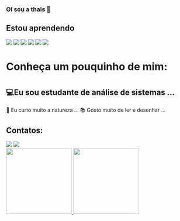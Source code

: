 ### Oi sou a thais 👋


## Estou aprendendo
<img src="https://cdn.jsdelivr.net/gh/devicons/devicon/icons/linux/linux-plain.svg" />
<img src="https://cdn.jsdelivr.net/gh/devicons/devicon/icons/php/php-plain.svg" />
<img src="https://cdn.jsdelivr.net/gh/devicons/devicon/icons/photoshop/photoshop-line.svg" />
<img src="https://cdn.jsdelivr.net/gh/devicons/devicon/icons/typescript/typescript-plain.svg"  />
<img src="https://cdn.jsdelivr.net/gh/devicons/devicon/icons/html5/html5-original-wordmark.svg"   />
<img src="https://cdn.jsdelivr.net/gh/devicons/devicon/icons/illustrator/illustrator-line.svg" />
                                         

<h1>Conheça um pouquinho de mim:<h1>
<h2>💻Eu sou estudante de análise de sistemas ...</h2>
</h3>🍁 Eu curto muito a natureza ...</h3>
</h4>📚 Gosto muito de ler e desenhar ...</h4>



## Contatos:

<div>
 <a href = "https://mail.google.com/mail/u/0/#chat/welcome"><img src="https://img.shields.io/badge/Gmail-D14836?style=for-the-badge&logo=gmail&logoColor=white" target="_blank"></a>
<a href="https://www.linkedin.com/in/thais-cristine-a78b971a5/" target="_blank"><img src="https://img.shields.io/badge/-LinkedIn-%230077B5?style=for-the-badge&logo=linkedin&logoColor=white" target="_blank"></a>   
</div>

<div>
<a href="https://github.com/JinkUp">
<img height="180em" src="https://github-readme-stats.vercel.app/api/top-langs/?username=seu-usuário-aqui&layout=compact&langs_count=7&theme=dracula"/>
<img height="180em" src="https://github-readme-stats.vercel.app/api?username=seu-usuário-aqui&show_icons=true&theme=dracula&include_all_commits=true&count_private=true"/>
</div>


